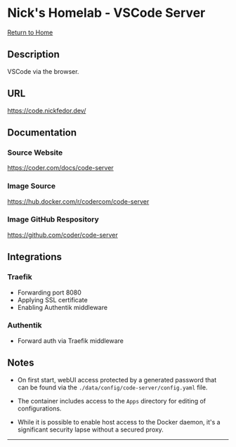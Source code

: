 # Nick's Homelab - VSCode Server

[Return to Home](/README.md)

## Description

VSCode via the browser.

## URL

<https://code.nickfedor.dev/>

## Documentation

### Source Website

<https://coder.com/docs/code-server>

### Image Source

<https://hub.docker.com/r/codercom/code-server>

### Image GitHub Respository

<https://github.com/coder/code-server>

## Integrations

### Traefik

- Forwarding port 8080
- Applying SSL certificate
- Enabling Authentik middleware

### Authentik

- Forward auth via Traefik middleware

## Notes

- On first start, webUI access protected by a generated password that can be found
  via the `./data/config/code-server/config.yaml` file.

- The container includes access to the `Apps` directory for editing of
  configurations.

- While it is possible to enable host access to the Docker daemon, it's a
  significant security lapse without a secured proxy.

----------
